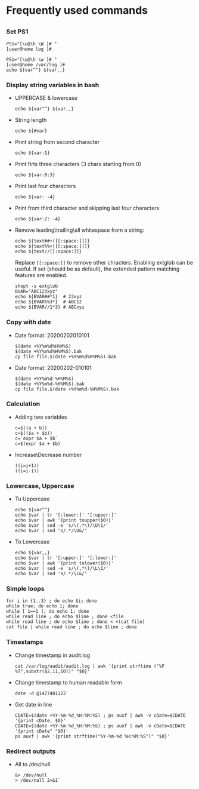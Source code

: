 # Frequently used commands

## 

### Set PS1

    PS1="[\u@\h \W ]# "
    [user@home log ]#
    
    PS1="[\u@\h \w ]# "
    [user@home /var/log ]#
    echo ${var^^} ${var,,}

### Display string variables in bash

- UPPERCASE & lowercase

      echo ${var^^} ${var,,}
  
- String length

      echo ${#var}
  
- Print string from second character

      echo ${var:1}

- Print firts three characters (3 chars starting from 0)

      echo ${var:0:3}

- Print last four characters

      echo ${var: -4}

- Print from third character and skipping last four characters

      echo ${var:2: -4}

- Remove leading\trailing\all whitespace from a string:

      echo ${text##+([[:space:]])}
      echo ${text%%+([[:space:]])}
      echo ${text//[[:space:]]}

  Replace `[[:space:]]` to remove other chracters. Enabling extglob can be useful. If set (should be as default), the extended pattern matching features are enabled.

      shopt -s extglob
      BVAR="ABC123xyz"
      echo ${BVAR##*1}  # 23xyz
      echo ${BVAR%%3*}  # ABC12
      echo ${BVAR//1*3} # ABCxyz

### Copy with date

- Date format: 20200202010101

      $(date +%Y%m%d%H%M%S)
      $(date +%Y%m%d%H%M%S).bak
      cp file file.$(date +%Y%m%d%H%M%S).bak

- Date format: 20200202-010101

      $(date +%Y%m%d-%H%M%S)
      $(date +%Y%m%d-%H%M%S).bak
      cp file file.$(date +%Y%m%d-%H%M%S).bak

### Calculation

- Adding two variables

      c=$((a + b))
      c=$(($a + $b))
      c=`expr $a + $b`
      c=$(expr $a + $b)

- Increase\Decrease number

      ((i=i+1))
      ((i=i-1))

### Lowercase, Uppercase
  
- Tu Uppercase

      echo ${var^^} 
      echo $var | tr '[:lower:]' '[:upper:]'
      echo $var | awk '{print toupper($0)}'
      echo $var | sed -e 's/\(.*\)/\U\1/'
      echo $var | sed 's/.*/\U&/'

- To Lowercase

      echo ${var,,}
      echo $var | tr '[:upper:]' '[:lower:]'
      echo $var | awk '{print tolower($0)}'
      echo $var | sed -e 's/\(.*\)/\L\1/'
      echo $var | sed 's/.*/\L&/'

### Simple loops

    for i in {1..3} ; do echo $i; done
    while true; do echo 1; done
	while [ 1==1 ]; do echo 1; done
    while read line ; do echo $line ; done <file
    while read line ; do echo $line ; done < <(cat file)
    cat file | while read line ; do echo $line ; done

### Timestamps

- Change timestamp in audit.log

      cat /var/log/audit/audit.log | awk '{print strftime ("%F %T",substr($2,11,10))" "$0}'

- Change timestamp to human readable form

      date -d @1477401122

- Get date in line

      CDATE=$(date +%Y-%m-%d_%H:%M:%S) ; ps auxf | awk -v cDate=$CDATE '{print cDate, $0}'
      CDATE=$(date +%Y-%m-%d_%H:%M:%S) ; ps auxf | awk -v cDate=$CDATE '{print cDate" "$0}'
      ps auxf | awk '{print strftime("%Y-%m-%d %H:%M:%S")" "$0}'

### Redirect outputs

- All to /dev/null

      &> /dev/null
      > /dev/null 2>&1`
